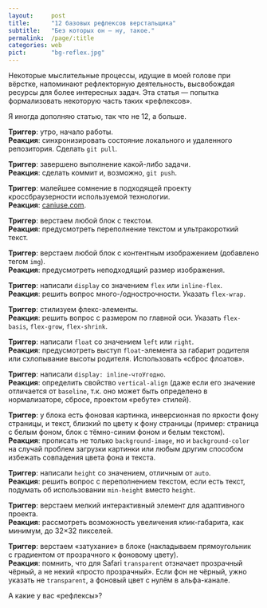 ```yaml
---
layout:     post
title:      "12 базовых рефлексов верстальщика"
subtitle:   "Без которых он — ну, такое."
permalink:  /page/:title
categories: web
pict:       "bg-reflex.jpg"
---
```


Некоторые мыслительные процессы, идущие в моей голове при вёрстке, напоминают рефлекторную деятельность, высвобождая ресурсы для более интересных задач. Эта статья — попытка формализовать некоторую часть таких «рефлексов».

Я иногда дополняю статью, так что не 12, а больше.

<b>Триггер</b>: утро, начало работы. <br>
<b>Реакция</b>: синхронизировать состояние локального и удаленного репозитория. Сделать `git pull`.

<b>Триггер</b>: завершено выполнение какой-либо задачи. <br>
<b>Реакция</b>: сделать коммит и, возможно, `git push`.

<b>Триггер</b>: малейшее сомнение в подходящей проекту кроссбраузерности используемой технологии. <br>
<b>Реакция</b>: [caniuse.com](https://caniuse.com/).

<b>Триггер</b>: верстаем любой блок с текстом. <br>
<b>Реакция</b>: предусмотреть переполнение текстом и ультракороткий текст.

<b>Триггер</b>: верстаем любой блок с контентным изображением (добавлено тегом `img`). <br>
<b>Реакция</b>: предусмотреть неподходящий размер изображения.

<b>Триггер</b>: написали `display` со значением `flex` или `inline-flex`. <br>
<b>Реакция</b>: решить вопрос много-/однострочности. Указать `flex-wrap`.

<b>Триггер</b>: стилизуем флекс-элементы. <br>
<b>Реакция</b>: решить вопрос с размером по главной оси. Указать `flex-basis`, `flex-grow`, `flex-shrink`.

<b>Триггер</b>: написали `float` со значением `left` или `right`. <br>
<b>Реакция</b>: предусмотреть выступ `float`-элемента за габарит родителя или схлопывание высоты родителя. Использовать «сброс флоатов».

<b>Триггер</b>: написали `display: inline-чтоУгодно`. <br>
<b>Реакция</b>: определить свойство `vertical-align` (даже если его значение отличается от `baseline`, т.к. оно может быть определено в нормализаторе, сбросе, проектом «ребуте» стилей).

<b>Триггер</b>: у блока есть фоновая картинка, инверсионная по яркости фону страницы, и текст, близкий по цвету к фону страницы (пример: страница с белым фоном, блок с тёмно-синим фоном и белым текстом). <br>
<b>Реакция</b>: прописать не только `background-image`, но и `background-color` на случай проблем загрузки картинки или любым другим способом избежать совпадения цвета фона и текста.

<b>Триггер</b>: написали `height` со значением, отличным от `auto`. <br>
<b>Реакция</b>: решить вопрос с переполнением текстом, если есть текст, подумать об использовании `min-height` вместо `height`.

<b>Триггер</b>: верстаем мелкий интерактивный элемент для адаптивного проекта. <br>
<b>Реакция</b>: рассмотреть возможность увеличения клик-габарита, как минимум, до 32×32 пикселей.

<b>Триггер</b>: верстаем «затухание» в блоке (накладываем прямоугольник с градиентом от прозрачного к фоновому цвету). <br>
<b>Реакция</b>: помнить, что для Safari `transparent` отзначает прозрачный чёрный, а не некий «просто прозрачный». Если фон не чёрный, ужно указать не `transparent`, а фоновый цвет с нулём в альфа-канале.

А какие у вас «рефлексы»?
